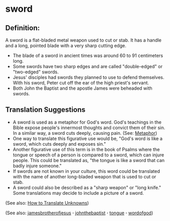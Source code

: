 # sword #

## Definition: ##

A sword is a flat-bladed metal weapon used to cut or stab. It has a handle and a long, pointed blade with a very sharp cutting edge.

* The blade of a sword in ancient times was around 60 to 91 centimeters long.
* Some swords have two sharp edges and are called "double-edged" or "two-edged" swords.
* Jesus' disciples had swords they planned to use to defend themselves. With his sword, Peter cut off the ear of the high priest's servant.
* Both John the Baptist and the apostle James were beheaded with swords.

## Translation Suggestions ##

* A sword is used as a metaphor for God's word. God's teachings in the Bible expose people's innermost thoughts and convict them of their sin. In a similar way, a sword cuts deeply, causing pain. (See: [Metaphor](https://git.door43.org/Door43/en-ta-translate-vol1/src/master/content/figs_metaphor.md))
* One way to translate this figurative use would be, "God's word is like a sword, which cuts deeply and exposes sin."
* Another figurative use of this term is in the book of Psalms where the tongue or speech of a person is compared to a sword, which can injure people. This could be translated as, "the tongue is like a sword that can badly injure someone."
* If swords are not known in your culture, this word could be translated with the name of another long-bladed weapon that is used to cut or stab.
* A sword could also be described as a "sharp weapon" or "long knife." Some translations may decide to include a picture of a sword.

(See also: [How to Translate Unknowns](https://git.door43.org/Door43/en-ta-translate-vol1/src/master/content/translate_unknown.md))

(See also: [jamesbrotherofjesus](../other/jamesbrotherofjesus.md) **·** [johnthebaptist](../other/johnthebaptist.md) **·** [tongue](../other/tongue.md) **·** [wordofgod](../kt/wordofgod.md))

